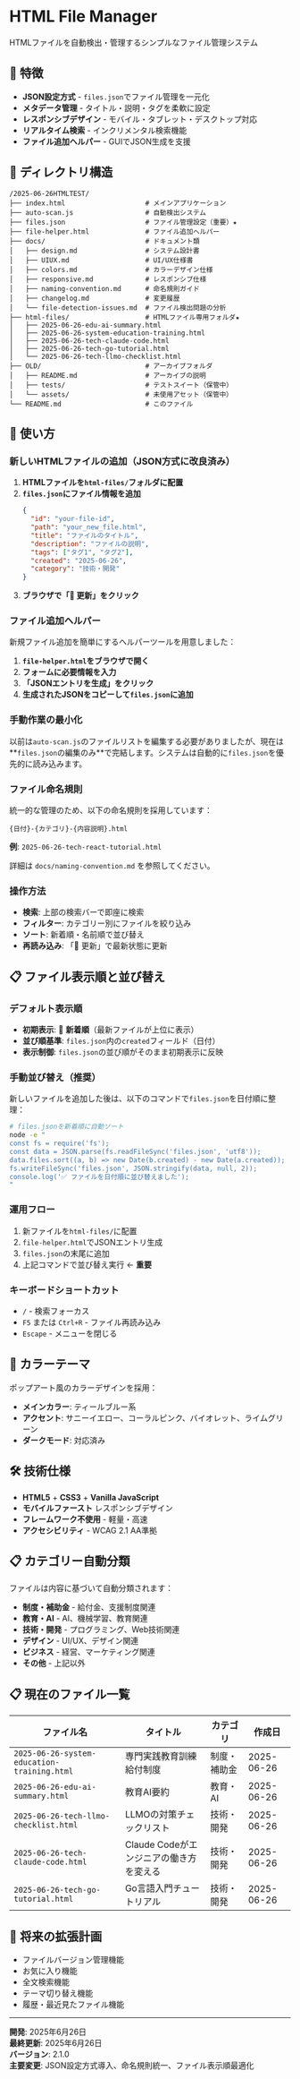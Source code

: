 # HTML File Manager

HTMLファイルを自動検出・管理するシンプルなファイル管理システム

## 🚀 特徴

- **JSON設定方式** - `files.json`でファイル管理を一元化
- **メタデータ管理** - タイトル・説明・タグを柔軟に設定
- **レスポンシブデザイン** - モバイル・タブレット・デスクトップ対応
- **リアルタイム検索** - インクリメンタル検索機能
- **ファイル追加ヘルパー** - GUIでJSON生成を支援

## 📁 ディレクトリ構造

```
/2025-06-26HTMLTEST/
├── index.html                    # メインアプリケーション
├── auto-scan.js                  # 自動検出システム
├── files.json                    # ファイル管理設定（重要）★
├── file-helper.html              # ファイル追加ヘルパー
├── docs/                         # ドキュメント類
│   ├── design.md                 # システム設計書
│   ├── UIUX.md                   # UI/UX仕様書
│   ├── colors.md                 # カラーデザイン仕様
│   ├── responsive.md             # レスポンシブ仕様
│   ├── naming-convention.md      # 命名規則ガイド
│   ├── changelog.md              # 変更履歴
│   └── file-detection-issues.md  # ファイル検出問題の分析
├── html-files/                   # HTMLファイル専用フォルダ★
│   ├── 2025-06-26-edu-ai-summary.html
│   ├── 2025-06-26-system-education-training.html
│   ├── 2025-06-26-tech-claude-code.html
│   ├── 2025-06-26-tech-go-tutorial.html
│   └── 2025-06-26-tech-llmo-checklist.html
├── OLD/                          # アーカイブフォルダ
│   ├── README.md                 # アーカイブの説明
│   ├── tests/                    # テストスイート（保管中）
│   └── assets/                   # 未使用アセット（保管中）
└── README.md                     # このファイル
```

## 🔧 使い方

### 新しいHTMLファイルの追加（JSON方式に改良済み）

1. **HTMLファイルを`html-files/`フォルダに配置**
2. **`files.json`にファイル情報を追加**
   ```json
   {
     "id": "your-file-id",
     "path": "your_new_file.html",
     "title": "ファイルのタイトル",
     "description": "ファイルの説明",
     "tags": ["タグ1", "タグ2"],
     "created": "2025-06-26",
     "category": "技術・開発"
   }
   ```
3. **ブラウザで「🔄 更新」をクリック**

### ファイル追加ヘルパー

新規ファイル追加を簡単にするヘルパーツールを用意しました：

1. **`file-helper.html`をブラウザで開く**
2. **フォームに必要情報を入力**
3. **「JSONエントリを生成」をクリック**
4. **生成されたJSONをコピーして`files.json`に追加**

### 手動作業の最小化

以前は`auto-scan.js`のファイルリストを編集する必要がありましたが、現在は**`files.json`の編集のみ**で完結します。システムは自動的に`files.json`を優先的に読み込みます。

### ファイル命名規則

統一的な管理のため、以下の命名規則を採用しています：

```
{日付}-{カテゴリ}-{内容説明}.html
```

**例**: `2025-06-26-tech-react-tutorial.html`

詳細は `docs/naming-convention.md` を参照してください。

### 操作方法

- **検索**: 上部の検索バーで即座に検索
- **フィルター**: カテゴリー別にファイルを絞り込み
- **ソート**: 新着順・名前順で並び替え
- **再読み込み**: 「🔄 更新」で最新状態に更新

## 📋 ファイル表示順と並び替え

### デフォルト表示順
- **初期表示**: 📅 **新着順**（最新ファイルが上位に表示）
- **並び順基準**: `files.json`内の`created`フィールド（日付）
- **表示制御**: `files.json`の並び順がそのまま初期表示に反映

### 手動並び替え（推奨）
新しいファイルを追加した後は、以下のコマンドで`files.json`を日付順に整理：

```bash
# files.jsonを新着順に自動ソート
node -e "
const fs = require('fs');
const data = JSON.parse(fs.readFileSync('files.json', 'utf8'));
data.files.sort((a, b) => new Date(b.created) - new Date(a.created));
fs.writeFileSync('files.json', JSON.stringify(data, null, 2));
console.log('✅ ファイルを日付順に並び替えました');
"
```

### 運用フロー
1. 新ファイルを`html-files/`に配置
2. `file-helper.html`でJSONエントリ生成
3. `files.json`の末尾に追加
4. 上記コマンドで並び替え実行 ← **重要**

### キーボードショートカット

- `/` - 検索フォーカス
- `F5` または `Ctrl+R` - ファイル再読み込み
- `Escape` - メニューを閉じる

## 🎨 カラーテーマ

ポップアート風のカラーデザインを採用：
- **メインカラー**: ティールブルー系
- **アクセント**: サニーイエロー、コーラルピンク、バイオレット、ライムグリーン
- **ダークモード**: 対応済み

## 🛠️ 技術仕様

- **HTML5** + **CSS3** + **Vanilla JavaScript**
- **モバイルファースト** レスポンシブデザイン
- **フレームワーク不使用** - 軽量・高速
- **アクセシビリティ** - WCAG 2.1 AA準拠

## 📋 カテゴリー自動分類

ファイルは内容に基づいて自動分類されます：

- **制度・補助金** - 給付金、支援制度関連
- **教育・AI** - AI、機械学習、教育関連
- **技術・開発** - プログラミング、Web技術関連
- **デザイン** - UI/UX、デザイン関連
- **ビジネス** - 経営、マーケティング関連
- **その他** - 上記以外

## 📋 現在のファイル一覧

| ファイル名 | タイトル | カテゴリ | 作成日 |
|-----------|----------|----------|--------|
| `2025-06-26-system-education-training.html` | 専門実践教育訓練給付制度 | 制度・補助金 | 2025-06-26 |
| `2025-06-26-edu-ai-summary.html` | 教育AI要約 | 教育・AI | 2025-06-26 |
| `2025-06-26-tech-llmo-checklist.html` | LLMOの対策チェックリスト | 技術・開発 | 2025-06-26 |
| `2025-06-26-tech-claude-code.html` | Claude Codeがエンジニアの働き方を変える | 技術・開発 | 2025-06-26 |
| `2025-06-26-tech-go-tutorial.html` | Go言語入門チュートリアル | 技術・開発 | 2025-06-26 |

## 🔮 将来の拡張計画

- ファイルバージョン管理機能
- お気に入り機能
- 全文検索機能
- テーマ切り替え機能
- 履歴・最近見たファイル機能

---

**開発**: 2025年6月26日  
**最終更新**: 2025年6月26日  
**バージョン**: 2.1.0  
**主要変更**: JSON設定方式導入、命名規則統一、ファイル表示順最適化